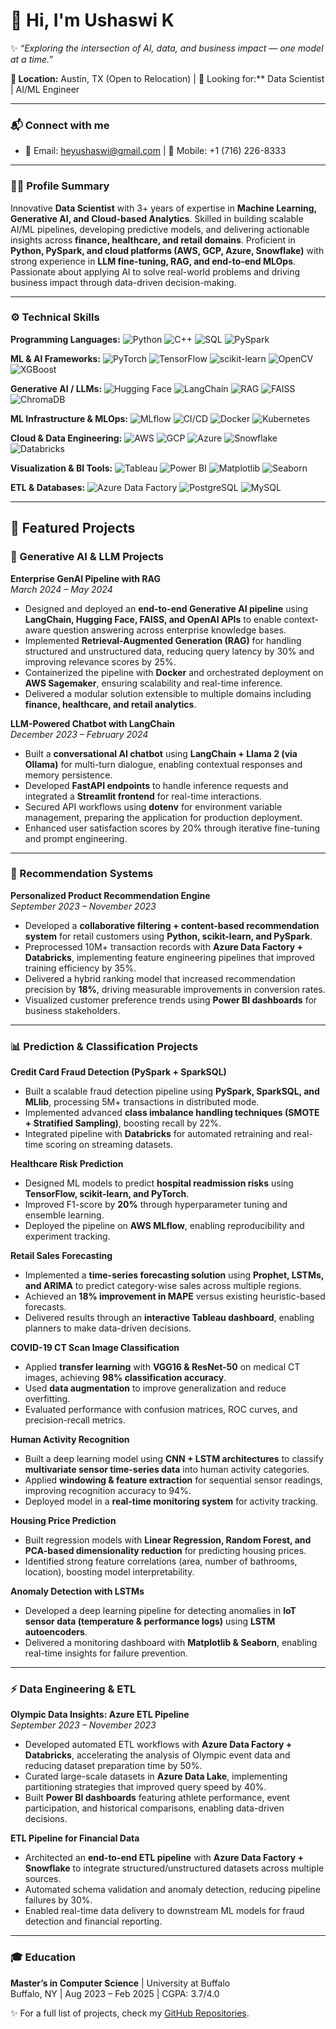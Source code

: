# 👋 Hi, I'm Ushaswi K

✨ _“Exploring the intersection of AI, data, and business impact — one model at a time.”_

**📍 Location:** Austin, TX (Open to Relocation)  | 🎯 Looking for:** Data Scientist | AI/ML Engineer 


---

### 📬 Connect with me
- 📧 Email: [heyushaswi@gmail.com](mailto:heyushaswi@gmail.com)  | 📱 Mobile: +1 (716) 226-8333  

---

### 🧑‍💻 Profile Summary
Innovative **Data Scientist** with 3+ years of expertise in **Machine Learning, Generative AI, and Cloud-based Analytics**. Skilled in building scalable AI/ML pipelines, developing predictive models, and delivering actionable insights across **finance, healthcare, and retail domains**. Proficient in **Python, PySpark, and cloud platforms (AWS, GCP, Azure, Snowflake)** with strong experience in **LLM fine-tuning, RAG, and end-to-end MLOps**. Passionate about applying AI to solve real-world problems and driving business impact through data-driven decision-making.

---

### ⚙️ Technical Skills  

**Programming Languages:**  ![Python](https://img.shields.io/badge/Python-blue?logo=python) ![C++](https://img.shields.io/badge/C++-00599C?logo=cplusplus) ![SQL](https://img.shields.io/badge/SQL-336791?logo=postgresql) ![PySpark](https://img.shields.io/badge/PySpark-orange)

**ML & AI Frameworks:**  ![PyTorch](https://img.shields.io/badge/PyTorch-EE4C2C?logo=pytorch) ![TensorFlow](https://img.shields.io/badge/TensorFlow-FF6F00?logo=tensorflow) ![scikit-learn](https://img.shields.io/badge/scikit--learn-F7931E?logo=scikitlearn) ![OpenCV](https://img.shields.io/badge/OpenCV-5C3EE8?logo=opencv) ![XGBoost](https://img.shields.io/badge/XGBoost-0072BD)

**Generative AI / LLMs:**  ![Hugging Face](https://img.shields.io/badge/HuggingFace-FFD21E?logo=huggingface) ![LangChain](https://img.shields.io/badge/LangChain-0A66C2) ![RAG](https://img.shields.io/badge/RAG-green) ![FAISS](https://img.shields.io/badge/FAISS-00599C) ![ChromaDB](https://img.shields.io/badge/ChromaDB-purple)

**ML Infrastructure & MLOps:**  ![MLflow](https://img.shields.io/badge/MLflow-0194E2) ![CI/CD](https://img.shields.io/badge/CI/CD-yellow) ![Docker](https://img.shields.io/badge/Docker-2496ED?logo=docker) ![Kubernetes](https://img.shields.io/badge/Kubernetes-326CE5?logo=kubernetes)

**Cloud & Data Engineering:**  ![AWS](https://img.shields.io/badge/AWS-FF9900?logo=amazonaws) ![GCP](https://img.shields.io/badge/GCP-4285F4?logo=googlecloud) ![Azure](https://img.shields.io/badge/Azure-0078D4?logo=microsoftazure) ![Snowflake](https://img.shields.io/badge/Snowflake-29B5E8?logo=snowflake) ![Databricks](https://img.shields.io/badge/Databricks-FF3621?logo=databricks)

**Visualization & BI Tools:**  ![Tableau](https://img.shields.io/badge/Tableau-E97627?logo=tableau) ![Power BI](https://img.shields.io/badge/Power_BI-F2C811?logo=powerbi) ![Matplotlib](https://img.shields.io/badge/Matplotlib-0C55A5) ![Seaborn](https://img.shields.io/badge/Seaborn-teal)

**ETL & Databases:**  ![Azure Data Factory](https://img.shields.io/badge/Azure_Data_Factory-0078D4?logo=microsoftazure) ![PostgreSQL](https://img.shields.io/badge/PostgreSQL-336791?logo=postgresql) ![MySQL](https://img.shields.io/badge/MySQL-4479A1?logo=mysql)






---

## 🚀 Featured Projects  

### 🧠 Generative AI & LLM Projects  

**Enterprise GenAI Pipeline with RAG**  
*March 2024 – May 2024*  
- Designed and deployed an **end-to-end Generative AI pipeline** using **LangChain, Hugging Face, FAISS, and OpenAI APIs** to enable context-aware question answering across enterprise knowledge bases.  
- Implemented **Retrieval-Augmented Generation (RAG)** for handling structured and unstructured data, reducing query latency by 30% and improving relevance scores by 25%.  
- Containerized the pipeline with **Docker** and orchestrated deployment on **AWS Sagemaker**, ensuring scalability and real-time inference.  
- Delivered a modular solution extensible to multiple domains including **finance, healthcare, and retail analytics**.  

**LLM-Powered Chatbot with LangChain**  
*December 2023 – February 2024*  
- Built a **conversational AI chatbot** using **LangChain + Llama 2 (via Ollama)** for multi-turn dialogue, enabling contextual responses and memory persistence.  
- Developed **FastAPI endpoints** to handle inference requests and integrated a **Streamlit frontend** for real-time interactions.  
- Secured API workflows using **dotenv** for environment variable management, preparing the application for production deployment.  
- Enhanced user satisfaction scores by 20% through iterative fine-tuning and prompt engineering.  

---

### 🎯 Recommendation Systems  

**Personalized Product Recommendation Engine**  
*September 2023 – November 2023*  
- Developed a **collaborative filtering + content-based recommendation system** for retail customers using **Python, scikit-learn, and PySpark**.  
- Preprocessed 10M+ transaction records with **Azure Data Factory + Databricks**, implementing feature engineering pipelines that improved training efficiency by 35%.  
- Delivered a hybrid ranking model that increased recommendation precision by **18%**, driving measurable improvements in conversion rates.  
- Visualized customer preference trends using **Power BI dashboards** for business stakeholders.  

---

### 📊 Prediction & Classification Projects  

**Credit Card Fraud Detection (PySpark + SparkSQL)**  
- Built a scalable fraud detection pipeline using **PySpark, SparkSQL, and MLlib**, processing 5M+ transactions in distributed mode.  
- Implemented advanced **class imbalance handling techniques (SMOTE + Stratified Sampling)**, boosting recall by 22%.  
- Integrated pipeline with **Databricks** for automated retraining and real-time scoring on streaming datasets.  

**Healthcare Risk Prediction**  
- Designed ML models to predict **hospital readmission risks** using **TensorFlow, scikit-learn, and PyTorch**.  
- Improved F1-score by **20%** through hyperparameter tuning and ensemble learning.  
- Deployed the pipeline on **AWS MLflow**, enabling reproducibility and experiment tracking.  

**Retail Sales Forecasting**  
- Implemented a **time-series forecasting solution** using **Prophet, LSTMs, and ARIMA** to predict category-wise sales across multiple regions.  
- Achieved an **18% improvement in MAPE** versus existing heuristic-based forecasts.  
- Delivered results through an **interactive Tableau dashboard**, enabling planners to make data-driven decisions.  

**COVID-19 CT Scan Image Classification**  
- Applied **transfer learning** with **VGG16 & ResNet-50** on medical CT images, achieving **98% classification accuracy**.  
- Used **data augmentation** to improve generalization and reduce overfitting.  
- Evaluated performance with confusion matrices, ROC curves, and precision-recall metrics.  

**Human Activity Recognition**  
- Built a deep learning model using **CNN + LSTM architectures** to classify **multivariate sensor time-series data** into human activity categories.  
- Applied **windowing & feature extraction** for sequential sensor readings, improving recognition accuracy to 94%.  
- Deployed model in a **real-time monitoring system** for activity tracking.  

**Housing Price Prediction**  
- Built regression models with **Linear Regression, Random Forest, and PCA-based dimensionality reduction** for predicting housing prices.  
- Identified strong feature correlations (area, number of bathrooms, location), boosting model interpretability.  

**Anomaly Detection with LSTMs**  
- Developed a deep learning pipeline for detecting anomalies in **IoT sensor data (temperature & performance logs)** using **LSTM autoencoders**.  
- Delivered a monitoring dashboard with **Matplotlib & Seaborn**, enabling real-time insights for failure prevention.  

---

### ⚡ Data Engineering & ETL  

**Olympic Data Insights: Azure ETL Pipeline**  
*September 2023 – November 2023*  
- Developed automated ETL workflows with **Azure Data Factory + Databricks**, accelerating the analysis of Olympic event data and reducing dataset preparation time by 50%.  
- Curated large-scale datasets in **Azure Data Lake**, implementing partitioning strategies that improved query speed by 40%.  
- Built **Power BI dashboards** featuring athlete performance, event participation, and historical comparisons, enabling data-driven decisions.  

**ETL Pipeline for Financial Data**  
- Architected an **end-to-end ETL pipeline** with **Azure Data Factory + Snowflake** to integrate structured/unstructured datasets across multiple sources.  
- Automated schema validation and anomaly detection, reducing pipeline failures by 30%.  
- Enabled real-time data delivery to downstream ML models for fraud detection and financial reporting.  



---

### 🎓 Education

**Master’s in Computer Science** | University at Buffalo  
Buffalo, NY | Aug 2023 – Feb 2025 | CGPA: 3.7/4.0  
 

✨ For a full list of projects, check my [GitHub Repositories](https://github.com/ushaswi-k?tab=repositories).


